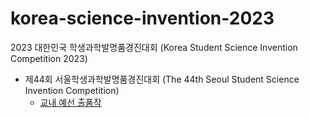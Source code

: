 # korea-science-invention-2023
2023 대한민국 학생과학발명품경진대회 (Korea Student Science Invention Competition 2023)
- 제44회 서울학생과학발명품경진대회 (The 44th Seoul Student Science Invention Competition)
  - [교내 예선 출품작](school-preliminary)

